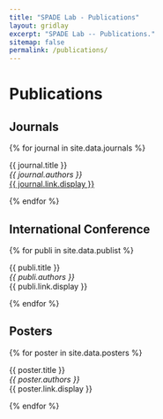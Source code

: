 ```yaml
---
title: "SPADE Lab - Publications"
layout: gridlay
excerpt: "SPADE Lab -- Publications."
sitemap: false
permalink: /publications/
---
```



# Publications

<!-- ## Group highlights

(For a full list see [below](#full-list) or go to Google Scholar pages of team members.

{% assign number_printed = 0 %}
{% for publi in site.data.publist %}

{% assign even_odd = number_printed | modulo: 2 %}
{% if publi.highlight == 1 %}

{% if even_odd == 0 %}
<div class="row">
{% endif %}

<div class="col-sm-6 clearfix">
 <div class="well">
  <pubtit>{{ publi.title }}</pubtit>
  <img src="{{ site.url }}{{ site.baseurl }}/images/pubpic/{{ publi.image }}" class="img-responsive" width="33%" style="float: left" />
  <p>{{ publi.description }}</p>
  <p><em>{{ publi.authors }}</em></p>
  <p><strong><a href="{{ publi.link.url }}">{{ publi.link.display }}</a></strong></p>
  <p class="text-danger"><strong> {{ publi.news1 }}</strong></p>
  <p> {{ publi.news2 }}</p>
 </div>
</div>

{% assign number_printed = number_printed | plus: 1 %}

{% if even_odd == 1 %}
</div>
{% endif %}

{% endif %}
{% endfor %}

{% assign even_odd = number_printed | modulo: 2 %}
{% if even_odd == 1 %}
</div>
{% endif %}

<p> &nbsp; </p> -->

## Journals

{% for journal in site.data.journals %}

  {{ journal.title }} <br />
  <em>{{ journal.authors }} </em><br /><a href="{{ journal.link.url }}">{{ journal.link.display }}</a>

{% endfor %}

## International Conference

{% for publi in site.data.publist %}

  {{ publi.title }} <br />
  <em>{{ publi.authors }} </em><br /> {{ publi.link.display }}

{% endfor %}

## Posters

{% for poster in site.data.posters %}

  {{ poster.title }} <br />
  <em>{{ poster.authors }} </em><br /> {{ poster.link.display }}

{% endfor %}
